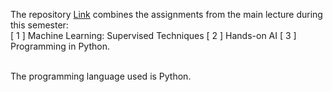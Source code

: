 The repository [Link](https://github.com/AlexandruAndrita/uni_assignments "@uni_assignments") combines the assignments from the main lecture during this semester: <br/>
 [ 1 ] Machine Learning: Supervised Techniques
 [ 2 ] Hands-on AI
 [ 3 ] Programming in Python.
 
<br/>
The programming language used is Python.
